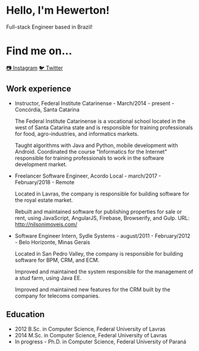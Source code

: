 # Hello, I'm Hewerton!
Full-stack Engineer based in Brazil!

# Find me on...
[:camera: Instagram](https://www.instagram.com/hewerton.dev/)
[:bird: Twitter](https://twitter.com/hewerton_dev)


## Work experience

- Instructor, Federal Institute Catarinense  - March/2014  - present - Concórdia, Santa Catarina
 
    The Federal Institute Catarinense is a vocational school located in the west of Santa Catarina state and is responsible for training professionals for food, agro-industries, and informatics markets.

    Taught algorithms with Java and Python, mobile development with Android.
Coordinated the course "Informatics for the Internet" responsible for training professionals to work in the software development market.

- Freelancer Software Engineer, Acordo Local - march/2017 - February/2018 - Remote
 
    Located in Lavras, the company is responsible for building software for the royal estate market.

    Rebuilt and maintained software for publishing properties for sale or rent, using JavaScript, AngularJS, Firebase, Browserify, and Gulp. URL: http://nilsonimoveis.com/

- Software Engineer Intern, Sydle Systems - august/2011 - February/2012 - Belo Horizonte, Minas Gerais
  
  Located in San Pedro Valley, the company is responsible for building software for BPM, CRM, and ECM.

    Improved and maintained the system responsible for the management of a stud farm, using Java EE.

    Improved and maintained new features for the CRM built by the company for telecoms companies.

## Education

- 2012 B.Sc. in Computer Science, Federal University of Lavras
- 2014 M.Sc. in Computer Science, Federal University of Lavras
- In progress - Ph.D. in Computer Science, Federal University of Paraná